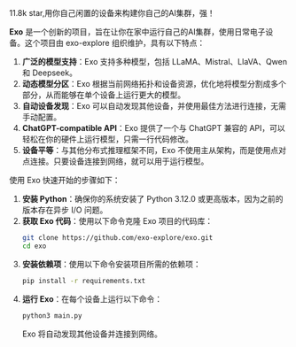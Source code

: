 11.8k star,用你自己闲置的设备来构建你自己的AI集群，强！

**Exo** 是一个创新的项目，旨在让你在家中运行自己的AI集群，使用日常电子设备。这个项目由 exo-explore 组织维护，具有以下特点：

1. **广泛的模型支持**：Exo 支持多种模型，包括 LLaMA、Mistral、LlaVA、Qwen 和 Deepseek。
2. **动态模型分区**：Exo 根据当前网络拓扑和设备资源，优化地将模型分割成多个部分，从而能够在单个设备上运行更大的模型。
3. **自动设备发现**：Exo 可以自动发现其他设备，并使用最佳方法进行连接，无需手动配置。
4. **ChatGPT-compatible API**：Exo 提供了一个与 ChatGPT 兼容的 API，可以轻松在你的硬件上运行模型，只需一行代码修改。
5. **设备平等**：与其他分布式推理框架不同，Exo 不使用主从架构，而是使用点对点连接。只要设备连接到网络，就可以用于运行模型。

使用 Exo 快速开始的步骤如下：

1. **安装 Python**：确保你的系统安装了 Python 3.12.0 或更高版本，因为之前的版本存在异步 I/O 问题。
2. **获取 Exo 代码**：使用以下命令克隆 Exo 项目的代码库：
   ```bash
   git clone https://github.com/exo-explore/exo.git
   cd exo
   ```
3. **安装依赖项**：使用以下命令安装项目所需的依赖项：
   ```bash
   pip install -r requirements.txt
   ```
4. **运行 Exo**：在每个设备上运行以下命令：
   ```bash
   python3 main.py
   ```
   Exo 将自动发现其他设备并连接到网络。


